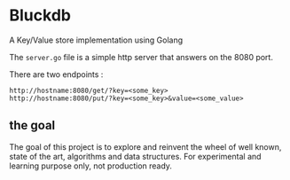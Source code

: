 # Bluckdb

A Key/Value store implementation using Golang

The ``server.go`` file is a simple http server that answers on the 8080 port.


There are two endpoints :

    http://hostname:8080/get/?key=<some_key>
    http://hostname:8080/put/?key=<some_key>&value=<some_value>


## the goal

The goal of this project is to explore and reinvent the wheel of well known, state of the art, algorithms and data structures.
For experimental and learning purpose only, not production ready.